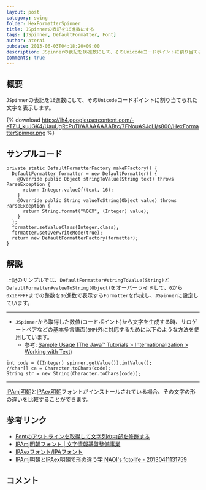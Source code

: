 ```yaml
---
layout: post
category: swing
folder: HexFormatterSpinner
title: JSpinnerの表記を16進数にする
tags: [JSpinner, DefaultFormatter, Font]
author: aterai
pubdate: 2013-06-03T04:18:20+09:00
description: JSpinnerの表記を16進数にして、そのUnicodeコードポイントに割り当てられた文字を表示します。
comments: true
---
```

## 概要
`JSpinner`の表記を`16`進数にして、その`Unicode`コードポイントに割り当てられた文字を表示します。

{% download https://lh4.googleusercontent.com/-eTZU_kuJGK4/UauUgRcPuTI/AAAAAAAABtc/7FNouA9JcLI/s800/HexFormatterSpinner.png %}

## サンプルコード
<pre class="prettyprint"><code>private static DefaultFormatterFactory makeFFactory() {
  DefaultFormatter formatter = new DefaultFormatter() {
    @Override public Object stringToValue(String text) throws ParseException {
      return Integer.valueOf(text, 16);
    }
    @Override public String valueToString(Object value) throws ParseException {
      return String.format("%06X", (Integer) value);
    }
  };
  formatter.setValueClass(Integer.class);
  formatter.setOverwriteMode(true);
  return new DefaultFormatterFactory(formatter);
}
</code></pre>

## 解説
上記のサンプルでは、`DefaultFormatter#stringToValue(String)`と`DefaultFormatter#valueToString(Object)`をオーバーライドして、`0`から`0x10FFFF`までの整数を`16`進数で表示する`Formatter`を作成し、`JSpinner`に設定しています。

- - - -
- `JSpinner`から取得した数値(コードポイント)から文字を生成する時、サロゲートペアなどの基本多言語面(`BMP`)外に対応するために以下のような方法を使用しています。
    - 参考: [Sample Usage (The Java™ Tutorials > Internationalization > Working with Text)](http://docs.oracle.com/javase/tutorial/i18n/text/usage.html)

<!-- dummy comment line for breaking list -->

<pre class="prettyprint"><code>int code = ((Integer) spinner.getValue()).intValue();
//char[] ca = Character.toChars(code);
String str = new String(Character.toChars(code));
</code></pre>

- - - -
[IPAmj明朝](http://mojikiban.ipa.go.jp/download.html)と[IPAex明朝](http://ipafont.ipa.go.jp/)フォントがインストールされている場合、その文字の形の違いを比較することができます。

## 参考リンク
- [Fontのアウトラインを取得して文字列の内部を修飾する](http://ateraimemo.com/Swing/LineSplittingLabel.html)
- [IPAmj明朝フォント | 文字情報基盤整備事業](http://mojikiban.ipa.go.jp/1300.html)
- [IPAexフォント/IPAフォント](http://ipafont.ipa.go.jp/)
- [IPAmj明朝とIPAex明朝で形の違う字 NAOI's fotolife - 20130411131759](http://f.hatena.ne.jp/NAOI/20130411131759)

<!-- dummy comment line for breaking list -->

## コメント
